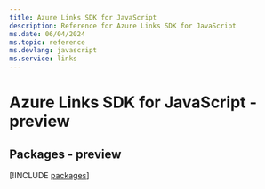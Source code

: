 ```yaml
---
title: Azure Links SDK for JavaScript
description: Reference for Azure Links SDK for JavaScript
ms.date: 06/04/2024
ms.topic: reference
ms.devlang: javascript
ms.service: links
---
```

# Azure Links SDK for JavaScript - preview
## Packages - preview
[!INCLUDE [packages](links-index.md)]